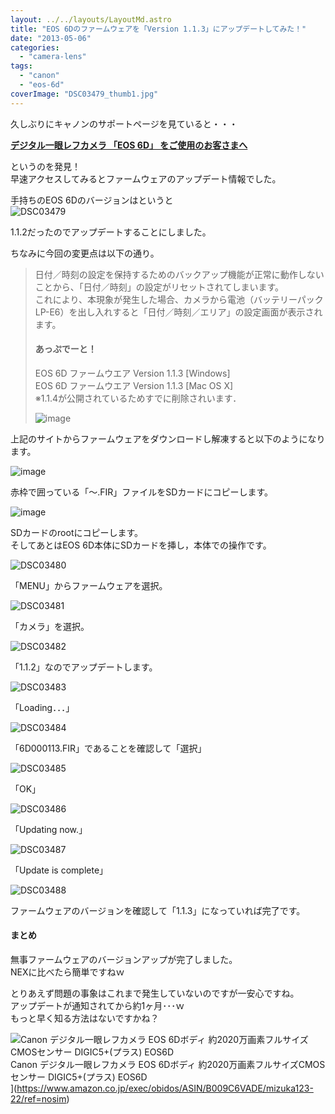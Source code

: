 ```yaml
---
layout: ../../layouts/LayoutMd.astro
title: "EOS 6Dのファームウェアを「Version 1.1.3」にアップデートしてみた！"
date: "2013-05-06"
categories: 
  - "camera-lens"
tags: 
  - "canon"
  - "eos-6d"
coverImage: "DSC03479_thumb1.jpg"
---
```


久しぶりにキャノンのサポートページを見ていると・・・

**[デジタル一眼レフカメラ 「EOS 6D」 をご使用のお客さまへ](http://cweb.canon.jp/e-support/products/eos-d/130409eos6d.html)**

というのを発見！  
早速アクセスしてみるとファームウェアのアップデート情報でした。

手持ちのEOS 6Dのバージョンはというと  
![DSC03479](/archive/images/DSC03479_thumb.jpg "DSC03479")
  
1.1.2だったのでアップデートすることにしました。

ちなみに今回の変更点は以下の通り。

> 日付／時刻の設定を保持するためのバックアップ機能が正常に動作しないことから、「日付／時刻」の設定がリセットされてしまいます。  
> これにより、本現象が発生した場合、カメラから電池（バッテリーパック LP-E6）を出し入れすると「日付／時刻／エリア」の設定画面が表示されます。
> 
> #### あっぷでーと！
> 
> EOS 6D ファームウエア Version 1.1.3 \[Windows\]  
> EOS 6D ファームウエア Version 1.1.3 \[Mac OS X\]  
> ※1.1.4が公開されているためすでに削除されいます．  
> 
> ![image](/archive/images/image_thumb.png "image")


上記のサイトからファームウェアをダウンロードし解凍すると以下のようになります。

![image](/archive/images/image_thumb1.png "image")
  
赤枠で囲っている「～.FIR」ファイルをSDカードにコピーします。

![image](/archive/images/image_thumb2.png "image")
  
SDカードのrootにコピーします。  
そしてあとはEOS 6D本体にSDカードを挿し，本体での操作です。

![DSC03480](/archive/images/DSC03480_thumb.jpg "DSC03480")
  
「MENU」からファームウェアを選択。

![DSC03481](/archive/images/DSC03481_thumb.jpg "DSC03481")
  
「カメラ」を選択。

![DSC03482](/archive/images/DSC03482_thumb.jpg "DSC03482")
  
「1.1.2」なのでアップデートします。

![DSC03483](/archive/images/DSC03483_thumb.jpg "DSC03483")
  
「Loading．．．」

![DSC03484](/archive/images/DSC03484_thumb.jpg "DSC03484")
  
「6D000113.FIR」であることを確認して「選択」

![DSC03485](/archive/images/DSC03485_thumb.jpg "DSC03485")
  
「OK」

![DSC03486](/archive/images/DSC03486_thumb.jpg "DSC03486")
  
「Updating now.」

![DSC03487](/archive/images/DSC03487_thumb.jpg "DSC03487")
  
「Update is complete」

![DSC03488](/archive/images/DSC03488_thumb.jpg "DSC03488")
  
ファームウェアのバージョンを確認して「1.1.3」になっていれば完了です。

#### まとめ

無事ファームウェアのバージョンアップが完了しました。  
NEXに比べたら簡単ですねｗ

とりあえず問題の事象はこれまで発生していないのですが一安心ですね。  
アップデートが通知されてから約1ヶ月･･･ｗ  
もっと早く知る方法はないですかね？

![Canon デジタル一眼レフカメラ EOS 6Dボディ 約2020万画素フルサイズCMOSセンサー DIGIC5+(プラス) EOS6D](/archive/images/51q7Z2F6dkL._SL160_.jpg)  
Canon デジタル一眼レフカメラ EOS 6Dボディ 約2020万画素フルサイズCMOSセンサー DIGIC5+(プラス) EOS6D  
](https://www.amazon.co.jp/exec/obidos/ASIN/B009C6VADE/mizuka123-22/ref=nosim)
